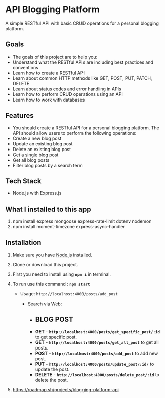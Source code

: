 # API Blogging Platform
 A simple RESTful API with basic CRUD operations for a personal blogging platform.

## Goals
 - The goals of this project are to help you:
  - Understand what the RESTful APIs are including best practices and conventions
  - Learn how to create a RESTful API
  - Learn about common HTTP methods like GET, POST, PUT, PATCH, DELETE
  - Learn about status codes and error handling in APIs
  - Learn how to perform CRUD operations using an API
  - Learn how to work with databases

## Features
 - You should create a RESTful API for a personal blogging platform. The API should allow users to perform the following operations:
  - Create a new blog post
  - Update an existing blog post
  - Delete an existing blog post
  - Get a single blog post
  - Get all blog posts
  - Filter blog posts by a search term

## Tech Stack
  - Node.js with Express.js
 

## What I installed to this app

1. npm install express mongoose express-rate-limit dotenv nodemon
2. npm install moment-timezone  express-async-handler


## Installation

1. Make sure you have [Node.js](https://nodejs.org) installed.

2. Clone or download this project.

3. First you need to install using **`npm i`** in terminal.

4. To run use this command : **`npm start`**
    - Usage:  `http://localhost:4000/posts/add_post`
      - Search via Web: 

          - ## BLOG POST
          - **GET** - **`http://localhost:4000/posts/get_specific_post/:id`** to get specific post.
          - **GET** - **`http://localhost:4000/posts/get_all_post`** to get all posts.
          - **POST** - **`http://localhost:4000/posts/add_post`** to add new post.
          - **PUT** - **`http://localhost:4000/posts/update_post/:id/`** to update the post.
          - **DELETE** - **`http://localhost:4000/posts/delete_post/:id`** to delete the post.

5. https://roadmap.sh/projects/blogging-platform-api



